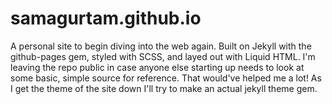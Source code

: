 # samagurtam.github.io

A personal site to begin diving into the web again. Built on Jekyll with the github-pages gem, styled with SCSS, and layed out with Liquid HTML. I'm leaving the repo public in case anyone else starting up needs to look at some basic, simple source for reference. That would've helped me a lot! As I get the theme of the site down I'll try to make an actual jekyll theme gem.